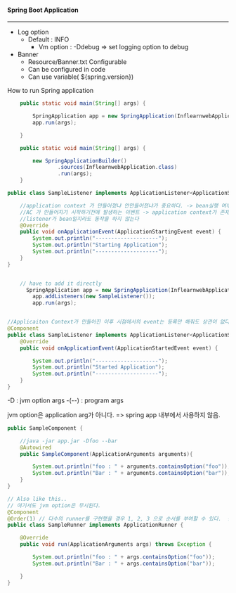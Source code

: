 #### Spring Boot Application 
---

- Log option 
  - Default : INFO 
    - Vm option : -Ddebug => set logging option to debug
- Banner 
  - Resource/Banner.txt Configurable 
  - Can be configured in code
  - Can use variable( ${spring.version})




How to run Spring application 

```java
    public static void main(String[] args) {

        SpringApplication app = new SpringApplication(InflearnwebApplication.class);
        app.run(args);

    }
```

```java
    public static void main(String[] args) {

        new SpringApplicationBuilder()
                .sources(InflearnwebApplication.class)
                .run(args);
    }
```




```java
public class SampleListener implements ApplicationListener<ApplicationStartingEvent> {

    //application context 가 만들어졌냐 안만들어졌냐가 중요하다. -> bean실행 여부가 결정되기  때문
    //AC 가 만들어지기 시작하기전에 발생하는 이벤트 -> application context가 존재하지 않음
    //listener가 bean일지라도 동작을 하지 않는다
    @Override
    public void onApplicationEvent(ApplicationStartingEvent event) {
        System.out.println("--------------------");
        System.out.println("Starting Application");
        System.out.println("--------------------");
    }
}
```
```java

    // have to add it directly
      SpringApplication app = new SpringApplication(InflearnwebApplication.class);
        app.addListeners(new SampleListener());
        app.run(args);

```

```java

//Applicaiton Context가 만들어진 이후 시점에서의 event는 등록만 해줘도 상관이 없다.
@Component
public class SampleListener implements ApplicationListener<ApplicationStartedEvent> {
    @Override
    public void onApplicationEvent(ApplicationStartedEvent event) {

        System.out.println("--------------------");
        System.out.println("Started Application");
        System.out.println("--------------------");
    }
}


```

-D : jvm option args 
-(--) : program args 

jvm option은 application arg가 아니다. => spring app 내부에서 사용하지 않음. 

```java
public SampleComponent { 

    //java -jar app.jar -Dfoo --bar
    @Autowired
    public SampleComponent(ApplicationArguments arguments){

        System.out.println("foo : " + arguments.containsOption("foo")); //false
        System.out.println("Bar : " + arguments.containsOption("bar")); //true
    }
}
```
```java
// Also like this.. 
// 여기서도 jvm option은 무시된다. 
@Component
@Order(1) // 다수의 runner를 구현했을 경우 1, 2, 3 으로 순서를 부여할 수 있다.  순서가 같을 경우 놀랍게도 class alpahbetical order인듯...
public class SampleRunner implements ApplicationRunner {

    @Override
    public void run(ApplicationArguments args) throws Exception {

        System.out.println("foo : " + args.containsOption("foo"));
        System.out.println("Bar : " + args.containsOption("bar"));

    }
}

```





